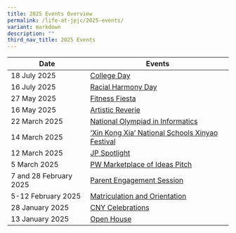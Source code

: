 ```yaml
---
title: 2025 Events Overview
permalink: /life-at-jpjc/2025-events/
variant: markdown
description: ""
third_nav_title: 2025 Events
---
```

| Date | Events | 
| -------- | -------- |
18 July 2025|[College Day](/life-at-jpjc/2025-events/cd/)
16 July 2025|[Racial Harmony Day](/life-at-jpjc/2025-events/rhd/)
27 May 2025|[Fitness Fiesta](/life-at-jpjc/2025-events/ff/)
16 May 2025|[Artistic Reverie](/life-at-jpjc/2025-events/ar/)
22 March 2025|[National Olympiad in Informatics](/life-at-jpjc/2025-events/noi/)
14 March 2025|[‘Xin Kong Xia’ National Schools Xinyao Festival](/life-at-jpjc/2025-events/xkx/)
12 March 2025|[JP Spotlight](/life-at-jpjc/2025-events/jpspotlight/)
5 March 2025|[PW Marketplace of Ideas Pitch](/life-at-jpjc/2025-events/pwmoi/)
7 and 28 February 2025|[Parent Engagement Session](/life-at-jpjc/2025-events/pes/)
5-12 February 2025|[Matriculation and Orientation](/life-at-jpjc/2025-events/mo/)
28 January 2025|[CNY Celebrations](/life-at-jpjc/2025-events/cny/)
13 January 2025|[Open House](/life-at-jpjc/2025-events/open-house/)